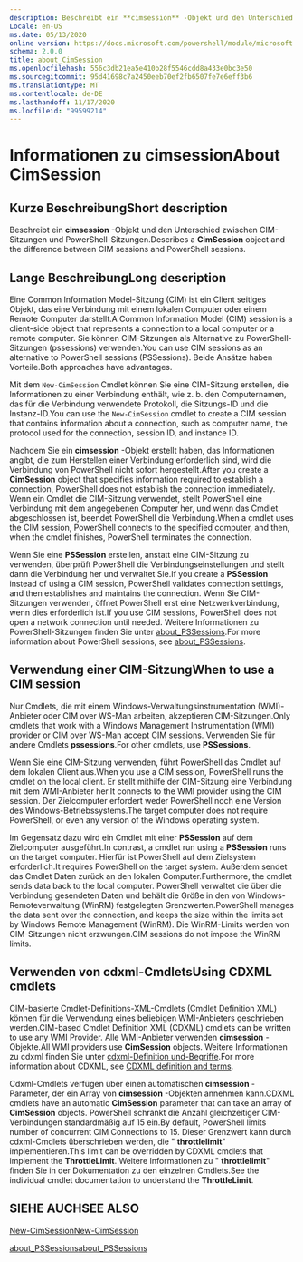 ```yaml
---
description: Beschreibt ein **cimsession** -Objekt und den Unterschied zwischen CIM-Sitzungen und PowerShell-Sitzungen.
Locale: en-US
ms.date: 05/13/2020
online version: https://docs.microsoft.com/powershell/module/microsoft.powershell.core/about/about_cimsession?view=powershell-7.2&WT.mc_id=ps-gethelp
schema: 2.0.0
title: about_CimSession
ms.openlocfilehash: 556c3db21ea5e410b28f5546cdd8a433e0bc3e50
ms.sourcegitcommit: 95d41698c7a2450eeb70ef2fb6507fe7e6eff3b6
ms.translationtype: MT
ms.contentlocale: de-DE
ms.lasthandoff: 11/17/2020
ms.locfileid: "99599214"
---
```

# <a name="about-cimsession"></a><span data-ttu-id="6b937-103">Informationen zu cimsession</span><span class="sxs-lookup"><span data-stu-id="6b937-103">About CimSession</span></span>

## <a name="short-description"></a><span data-ttu-id="6b937-104">Kurze Beschreibung</span><span class="sxs-lookup"><span data-stu-id="6b937-104">Short description</span></span>
<span data-ttu-id="6b937-105">Beschreibt ein **cimsession** -Objekt und den Unterschied zwischen CIM-Sitzungen und PowerShell-Sitzungen.</span><span class="sxs-lookup"><span data-stu-id="6b937-105">Describes a **CimSession** object and the difference between CIM sessions and PowerShell sessions.</span></span>

## <a name="long-description"></a><span data-ttu-id="6b937-106">Lange Beschreibung</span><span class="sxs-lookup"><span data-stu-id="6b937-106">Long description</span></span>

<span data-ttu-id="6b937-107">Eine Common Information Model-Sitzung (CIM) ist ein Client seitiges Objekt, das eine Verbindung mit einem lokalen Computer oder einem Remote Computer darstellt.</span><span class="sxs-lookup"><span data-stu-id="6b937-107">A Common Information Model (CIM) session is a client-side object that represents a connection to a local computer or a remote computer.</span></span> <span data-ttu-id="6b937-108">Sie können CIM-Sitzungen als Alternative zu PowerShell-Sitzungen (pssessions) verwenden.</span><span class="sxs-lookup"><span data-stu-id="6b937-108">You can use CIM sessions as an alternative to PowerShell sessions (PSSessions).</span></span> <span data-ttu-id="6b937-109">Beide Ansätze haben Vorteile.</span><span class="sxs-lookup"><span data-stu-id="6b937-109">Both approaches have advantages.</span></span>

<span data-ttu-id="6b937-110">Mit dem `New-CimSession` Cmdlet können Sie eine CIM-Sitzung erstellen, die Informationen zu einer Verbindung enthält, wie z. b. den Computernamen, das für die Verbindung verwendete Protokoll, die Sitzungs-ID und die Instanz-ID.</span><span class="sxs-lookup"><span data-stu-id="6b937-110">You can use the `New-CimSession` cmdlet to create a CIM session that contains information about a connection, such as computer name, the protocol used for the connection, session ID, and instance ID.</span></span>

<span data-ttu-id="6b937-111">Nachdem Sie ein **cimsession** -Objekt erstellt haben, das Informationen angibt, die zum Herstellen einer Verbindung erforderlich sind, wird die Verbindung von PowerShell nicht sofort hergestellt.</span><span class="sxs-lookup"><span data-stu-id="6b937-111">After you create a **CimSession** object that specifies information required to establish a connection, PowerShell does not establish the connection immediately.</span></span> <span data-ttu-id="6b937-112">Wenn ein Cmdlet die CIM-Sitzung verwendet, stellt PowerShell eine Verbindung mit dem angegebenen Computer her, und wenn das Cmdlet abgeschlossen ist, beendet PowerShell die Verbindung.</span><span class="sxs-lookup"><span data-stu-id="6b937-112">When a cmdlet uses the CIM session, PowerShell connects to the specified computer, and then, when the cmdlet finishes, PowerShell terminates the connection.</span></span>

<span data-ttu-id="6b937-113">Wenn Sie eine **PSSession** erstellen, anstatt eine CIM-Sitzung zu verwenden, überprüft PowerShell die Verbindungseinstellungen und stellt dann die Verbindung her und verwaltet Sie.</span><span class="sxs-lookup"><span data-stu-id="6b937-113">If you create a **PSSession** instead of using a CIM session, PowerShell validates connection settings, and then establishes and maintains the connection.</span></span> <span data-ttu-id="6b937-114">Wenn Sie CIM-Sitzungen verwenden, öffnet PowerShell erst eine Netzwerkverbindung, wenn dies erforderlich ist.</span><span class="sxs-lookup"><span data-stu-id="6b937-114">If you use CIM sessions, PowerShell does not open a network connection until needed.</span></span> <span data-ttu-id="6b937-115">Weitere Informationen zu PowerShell-Sitzungen finden Sie unter [about_PSSessions](about_PSSessions.md).</span><span class="sxs-lookup"><span data-stu-id="6b937-115">For more information about PowerShell sessions, see [about_PSSessions](about_PSSessions.md).</span></span>

## <a name="when-to-use-a-cim-session"></a><span data-ttu-id="6b937-116">Verwendung einer CIM-Sitzung</span><span class="sxs-lookup"><span data-stu-id="6b937-116">When to use a CIM session</span></span>

<span data-ttu-id="6b937-117">Nur Cmdlets, die mit einem Windows-Verwaltungsinstrumentation (WMI)-Anbieter oder CIM over WS-Man arbeiten, akzeptieren CIM-Sitzungen.</span><span class="sxs-lookup"><span data-stu-id="6b937-117">Only cmdlets that work with a Windows Management Instrumentation (WMI) provider or CIM over WS-Man accept CIM sessions.</span></span> <span data-ttu-id="6b937-118">Verwenden Sie für andere Cmdlets **pssessions**.</span><span class="sxs-lookup"><span data-stu-id="6b937-118">For other cmdlets, use **PSSessions**.</span></span>

<span data-ttu-id="6b937-119">Wenn Sie eine CIM-Sitzung verwenden, führt PowerShell das Cmdlet auf dem lokalen Client aus.</span><span class="sxs-lookup"><span data-stu-id="6b937-119">When you use a CIM session, PowerShell runs the cmdlet on the local client.</span></span> <span data-ttu-id="6b937-120">Er stellt mithilfe der CIM-Sitzung eine Verbindung mit dem WMI-Anbieter her.</span><span class="sxs-lookup"><span data-stu-id="6b937-120">It connects to the WMI provider using the CIM session.</span></span> <span data-ttu-id="6b937-121">Der Zielcomputer erfordert weder PowerShell noch eine Version des Windows-Betriebssystems.</span><span class="sxs-lookup"><span data-stu-id="6b937-121">The target computer does not require PowerShell, or even any version of the Windows operating system.</span></span>

<span data-ttu-id="6b937-122">Im Gegensatz dazu wird ein Cmdlet mit einer **PSSession** auf dem Zielcomputer ausgeführt.</span><span class="sxs-lookup"><span data-stu-id="6b937-122">In contrast, a cmdlet run using a **PSSession** runs on the target computer.</span></span>
<span data-ttu-id="6b937-123">Hierfür ist PowerShell auf dem Zielsystem erforderlich.</span><span class="sxs-lookup"><span data-stu-id="6b937-123">It requires PowerShell on the target system.</span></span> <span data-ttu-id="6b937-124">Außerdem sendet das Cmdlet Daten zurück an den lokalen Computer.</span><span class="sxs-lookup"><span data-stu-id="6b937-124">Furthermore, the cmdlet sends data back to the local computer.</span></span> <span data-ttu-id="6b937-125">PowerShell verwaltet die über die Verbindung gesendeten Daten und behält die Größe in den von Windows-Remoteverwaltung (WinRM) festgelegten Grenzwerten.</span><span class="sxs-lookup"><span data-stu-id="6b937-125">PowerShell manages the data sent over the connection, and keeps the size within the limits set by Windows Remote Management (WinRM).</span></span> <span data-ttu-id="6b937-126">Die WinRM-Limits werden von CIM-Sitzungen nicht erzwungen.</span><span class="sxs-lookup"><span data-stu-id="6b937-126">CIM sessions do not impose the WinRM limits.</span></span>

## <a name="using-cdxml-cmdlets"></a><span data-ttu-id="6b937-127">Verwenden von cdxml-Cmdlets</span><span class="sxs-lookup"><span data-stu-id="6b937-127">Using CDXML cmdlets</span></span>

<span data-ttu-id="6b937-128">CIM-basierte Cmdlet-Definitions-XML-Cmdlets (Cmdlet Definition XML) können für die Verwendung eines beliebigen WMI-Anbieters geschrieben werden.</span><span class="sxs-lookup"><span data-stu-id="6b937-128">CIM-based Cmdlet Definition XML (CDXML) cmdlets can be written to use any WMI Provider.</span></span> <span data-ttu-id="6b937-129">Alle WMI-Anbieter verwenden **cimsession** -Objekte.</span><span class="sxs-lookup"><span data-stu-id="6b937-129">All WMI providers use **CimSession** objects.</span></span> <span data-ttu-id="6b937-130">Weitere Informationen zu cdxml finden Sie unter [cdxml-Definition und-Begriffe](/previous-versions/windows/desktop/wmi_v2/cdxml-overview).</span><span class="sxs-lookup"><span data-stu-id="6b937-130">For more information about CDXML, see [CDXML definition and terms](/previous-versions/windows/desktop/wmi_v2/cdxml-overview).</span></span>

<span data-ttu-id="6b937-131">Cdxml-Cmdlets verfügen über einen automatischen **cimsession** -Parameter, der ein Array von **cimsession** -Objekten annehmen kann.</span><span class="sxs-lookup"><span data-stu-id="6b937-131">CDXML cmdlets have an automatic **CimSession** parameter that can take an array of **CimSession** objects.</span></span> <span data-ttu-id="6b937-132">PowerShell schränkt die Anzahl gleichzeitiger CIM-Verbindungen standardmäßig auf 15 ein.</span><span class="sxs-lookup"><span data-stu-id="6b937-132">By default, PowerShell limits number of concurrent CIM Connections to 15.</span></span> <span data-ttu-id="6b937-133">Dieser Grenzwert kann durch cdxml-Cmdlets überschrieben werden, die " **throttlelimit**" implementieren.</span><span class="sxs-lookup"><span data-stu-id="6b937-133">This limit can be overridden by CDXML cmdlets that implement the **ThrottleLimit**.</span></span> <span data-ttu-id="6b937-134">Weitere Informationen zu " **throttlelimit**" finden Sie in der Dokumentation zu den einzelnen Cmdlets.</span><span class="sxs-lookup"><span data-stu-id="6b937-134">See the individual cmdlet documentation to understand the **ThrottleLimit**.</span></span>

## <a name="see-also"></a><span data-ttu-id="6b937-135">SIEHE AUCH</span><span class="sxs-lookup"><span data-stu-id="6b937-135">SEE ALSO</span></span>

[<span data-ttu-id="6b937-136">New-CimSession</span><span class="sxs-lookup"><span data-stu-id="6b937-136">New-CimSession</span></span>](xref:CimCmdlets.New-CimSession)

[<span data-ttu-id="6b937-137">about_PSSessions</span><span class="sxs-lookup"><span data-stu-id="6b937-137">about_PSSessions</span></span>](about_PSSessions.md)

